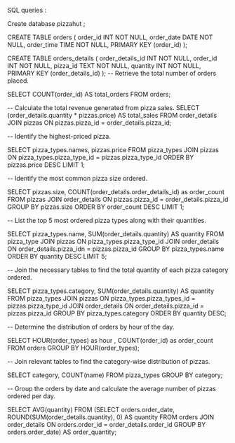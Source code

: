 SQL queries :

Create database pizzahut ;

CREATE TABLE orders (
    order_id INT NOT NULL,
    order_date DATE NOT NULL,
    order_time TIME NOT NULL,
    PRIMARY KEY (order_id)
);

CREATE TABLE orders_details (
    order_details_id INT NOT NULL,
    order_id INT NOT NULL,
    pizza_id TEXT NOT NULL,
    quantity INT NOT NULL,
    PRIMARY KEY (order_details_id)
);
-- Retrieve the total number of orders placed.

SELECT 
    COUNT(order_id) AS total_orders
FROM
    orders;

-- Calculate the total revenue generated from pizza sales.
SELECT 
    (order_details.quantity * pizzas.price) AS total_sales
FROM
    order_details
        JOIN
    pizzas ON pizzas.pizza_id = order_details.pizza_id;
    
-- Identify the highest-priced pizza.

SELECT 
    pizza_types.names, pizzas.price
FROM
    pizza_types
        JOIN
    pizzas ON pizza_types.pizza_type_id = pizzas.pizza_type_id
ORDER BY pizzas.price DESC
LIMIT 1;
    
    
-- Identify the most common pizza size ordered.

SELECT 
    pizzas.size, COUNT(order_details.order_details_id) as order_count 
FROM
    pizzas
        JOIN
    order_details ON pizzas.pizza_id = order_details.pizza_id
GROUP BY pizzas.size
ORDER BY order_count DESC
LIMIT 1; 

-- List the top 5 most ordered pizza types along with their quantities.

SELECT 
    pizza_types.name, SUM(order_details.quantity) AS quantity
FROM
    pizza_type
        JOIN
    pizzas ON pizza_types.pizza_type_id
        JOIN
    order_details ON order_details.pizza_idn = pizzas.pizza_id
GROUP BY pizza_types.name
ORDER BY quantity DESC
LIMIT 5;

 -- Join the necessary tables to find the total quantity of each pizza category ordered.
   
   SELECT 
    pizza_types.category,
    SUM(order_details.quantity) AS quantity
FROM
    pizza_types
        JOIN
    pizzas ON pizza_types.pizza_types_id = pizzas.pizza_type_id
        JOIN
    order_details ON order_details.pizza_id = pizzas.pizza_id
GROUP BY pizza_types.category
ORDER BY quantity DESC;

-- Determine the distribution of orders by hour of the day.

SELECT 
    HOUR(order_types) as hour , COUNT(order_id) as order_count
FROM
    orders
GROUP BY HOUR(order_types);

-- Join relevant tables to find the category-wise distribution of pizzas.

SELECT 
    category, COUNT(name)
FROM
    pizza_types
GROUP BY category;

-- Group the orders by date and calculate the average number of pizzas ordered per day.

SELECT 
    AVG(quantity)
FROM
    (SELECT 
        orders.order_date,
            ROUND(SUM(order_details.quantity), 0) AS quantity
    FROM
        orders
    JOIN order_details ON orders.order_id = order_details.order_id
    GROUP BY orders.order_date) AS order_quantity;


    












